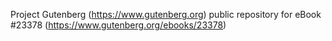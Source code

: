 Project Gutenberg (https://www.gutenberg.org) public repository for eBook #23378 (https://www.gutenberg.org/ebooks/23378)
